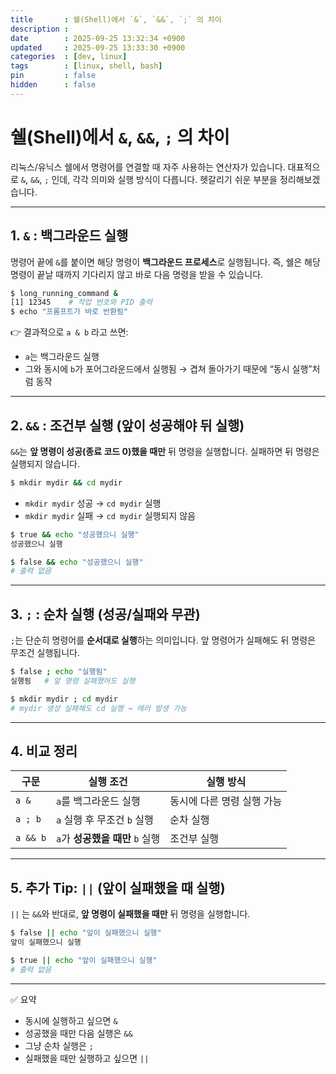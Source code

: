 ```yaml
---
title       : 쉘(Shell)에서 `&`, `&&`, `;` 의 차이
description : 
date        : 2025-09-25 13:32:34 +0900
updated     : 2025-09-25 13:33:30 +0900
categories  : [dev, linux]
tags        : [linux, shell, bash]
pin         : false
hidden      : false
---
```


# 쉘(Shell)에서 `&`, `&&`, `;` 의 차이

리눅스/유닉스 쉘에서 명령어를 연결할 때 자주 사용하는 연산자가 있습니다.
대표적으로 `&`, `&&`, `;` 인데, 각각 의미와 실행 방식이 다릅니다.
헷갈리기 쉬운 부분을 정리해보겠습니다.

---

## 1. `&` : 백그라운드 실행

명령어 끝에 `&`를 붙이면 해당 명령이 **백그라운드 프로세스**로 실행됩니다.
즉, 쉘은 해당 명령이 끝날 때까지 기다리지 않고 바로 다음 명령을 받을 수 있습니다.

```bash
$ long_running_command &
[1] 12345    # 작업 번호와 PID 출력
$ echo "프롬프트가 바로 반환됨"
```

👉 결과적으로 `a & b` 라고 쓰면:

* `a`는 백그라운드 실행
* 그와 동시에 `b`가 포어그라운드에서 실행됨 → 겹쳐 돌아가기 때문에 “동시 실행”처럼 동작

---

## 2. `&&` : 조건부 실행 (앞이 성공해야 뒤 실행)

`&&`는 **앞 명령이 성공(종료 코드 0)했을 때만** 뒤 명령을 실행합니다.
실패하면 뒤 명령은 실행되지 않습니다.

```bash
$ mkdir mydir && cd mydir
```

* `mkdir mydir` 성공 → `cd mydir` 실행
* `mkdir mydir` 실패 → `cd mydir` 실행되지 않음

```bash
$ true && echo "성공했으니 실행"
성공했으니 실행

$ false && echo "성공했으니 실행"
# 출력 없음
```

---

## 3. `;` : 순차 실행 (성공/실패와 무관)

`;`는 단순히 명령어를 **순서대로 실행**하는 의미입니다.
앞 명령어가 실패해도 뒤 명령은 무조건 실행됩니다.

```bash
$ false ; echo "실행됨"
실행됨   # 앞 명령 실패했어도 실행
```

```bash
$ mkdir mydir ; cd mydir
# mydir 생성 실패해도 cd 실행 → 에러 발생 가능
```

---

## 4. 비교 정리

| 구문       | 실행 조건                   | 실행 방식           |
| -------- | ----------------------- | --------------- |
| `a &`    | `a`를 백그라운드 실행           | 동시에 다른 명령 실행 가능 |
| `a ; b`  | `a` 실행 후 무조건 `b` 실행     | 순차 실행           |
| `a && b` | `a`가 **성공했을 때만** `b` 실행 | 조건부 실행          |

---

## 5. 추가 Tip: `||` (앞이 실패했을 때 실행)

`||` 는 `&&`와 반대로, **앞 명령이 실패했을 때만** 뒤 명령을 실행합니다.

```bash
$ false || echo "앞이 실패했으니 실행"
앞이 실패했으니 실행

$ true || echo "앞이 실패했으니 실행"
# 출력 없음
```

---

✅ 요약

* 동시에 실행하고 싶으면 `&`
* 성공했을 때만 다음 실행은 `&&`
* 그냥 순차 실행은 `;`
* 실패했을 때만 실행하고 싶으면 `||`
